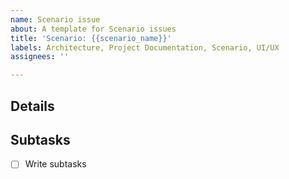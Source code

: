 ```yaml
---
name: Scenario issue
about: A template for Scenario issues
title: 'Scenario: {{scenario_name}}'
labels: Architecture, Project Documentation, Scenario, UI/UX
assignees: ''

---
```


## Details

<!--
The Details section is optional.

Provide here details on this issue:
- Task description
- (Optionally) links to:
  - Related issues
  - PRs
  - Files
-->

## Subtasks

- [ ] Write subtasks
